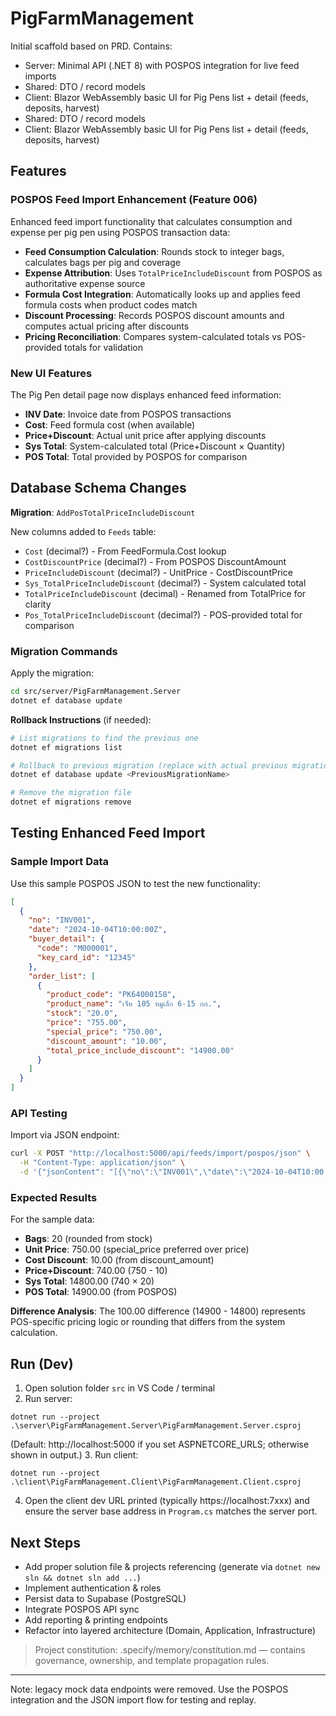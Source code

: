 # PigFarmManagement

Initial scaffold based on PRD. Contains:

* Server: Minimal API (.NET 8) with POSPOS integration for live feed imports
* Shared: DTO / record models
* Client: Blazor WebAssembly basic UI for Pig Pens list + detail (feeds, deposits, harvest)
* Shared: DTO / record models
* Client: Blazor WebAssembly basic UI for Pig Pens list + detail (feeds, deposits, harvest)

## Features

### POSPOS Feed Import Enhancement (Feature 006)

Enhanced feed import functionality that calculates consumption and expense per pig pen using POSPOS transaction data:

- **Feed Consumption Calculation**: Rounds stock to integer bags, calculates bags per pig and coverage
- **Expense Attribution**: Uses `TotalPriceIncludeDiscount` from POSPOS as authoritative expense source
- **Formula Cost Integration**: Automatically looks up and applies feed formula costs when product codes match
- **Discount Processing**: Records POSPOS discount amounts and computes actual pricing after discounts
- **Pricing Reconciliation**: Compares system-calculated totals vs POS-provided totals for validation

### New UI Features

The Pig Pen detail page now displays enhanced feed information:
- **INV Date**: Invoice date from POSPOS transactions  
- **Cost**: Feed formula cost (when available)
- **Price+Discount**: Actual unit price after applying discounts
- **Sys Total**: System-calculated total (Price+Discount × Quantity)
- **POS Total**: Total provided by POSPOS for comparison

## Database Schema Changes

**Migration**: `AddPosTotalPriceIncludeDiscount`

New columns added to `Feeds` table:
- `Cost` (decimal?) - From FeedFormula.Cost lookup
- `CostDiscountPrice` (decimal?) - From POSPOS DiscountAmount  
- `PriceIncludeDiscount` (decimal?) - UnitPrice - CostDiscountPrice
- `Sys_TotalPriceIncludeDiscount` (decimal?) - System calculated total
- `TotalPriceIncludeDiscount` (decimal) - Renamed from TotalPrice for clarity
- `Pos_TotalPriceIncludeDiscount` (decimal?) - POS-provided total for comparison

### Migration Commands

Apply the migration:
```bash
cd src/server/PigFarmManagement.Server
dotnet ef database update
```

**Rollback Instructions** (if needed):
```bash
# List migrations to find the previous one
dotnet ef migrations list

# Rollback to previous migration (replace with actual previous migration name)
dotnet ef database update <PreviousMigrationName>

# Remove the migration file
dotnet ef migrations remove
```

## Testing Enhanced Feed Import

### Sample Import Data

Use this sample POSPOS JSON to test the new functionality:

```json
[
  {
    "no": "INV001",
    "date": "2024-10-04T10:00:00Z",
    "buyer_detail": {
      "code": "M000001",
      "key_card_id": "12345"
    },
    "order_list": [
      {
        "product_code": "PK64000158",
        "product_name": "เจ็ท 105 หมูเล็ก 6-15 กก.",
        "stock": "20.0",
        "price": "755.00",
        "special_price": "750.00", 
        "discount_amount": "10.00",
        "total_price_include_discount": "14900.00"
      }
    ]
  }
]
```

### API Testing

Import via JSON endpoint:
```bash
curl -X POST "http://localhost:5000/api/feeds/import/pospos/json" \
  -H "Content-Type: application/json" \
  -d '{"jsonContent": "[{\"no\":\"INV001\",\"date\":\"2024-10-04T10:00:00Z\",\"buyer_detail\":{\"code\":\"M000001\"},\"order_list\":[{\"product_code\":\"PK64000158\",\"product_name\":\"เจ็ท 105 หมูเล็ก 6-15 กก.\",\"stock\":\"20.0\",\"price\":\"755.00\",\"special_price\":\"750.00\",\"discount_amount\":\"10.00\",\"total_price_include_discount\":\"14900.00\"}]}]"}'
```

### Expected Results

For the sample data:
- **Bags**: 20 (rounded from stock)
- **Unit Price**: 750.00 (special_price preferred over price)
- **Cost Discount**: 10.00 (from discount_amount)
- **Price+Discount**: 740.00 (750 - 10)
- **Sys Total**: 14800.00 (740 × 20)
- **POS Total**: 14900.00 (from POSPOS)

**Difference Analysis**: The 100.00 difference (14900 - 14800) represents POS-specific pricing logic or rounding that differs from the system calculation.

## Run (Dev)

1. Open solution folder `src` in VS Code / terminal
2. Run server:
```
dotnet run --project .\server\PigFarmManagement.Server\PigFarmManagement.Server.csproj
```
(Default: http://localhost:5000 if you set ASPNETCORE_URLS; otherwise shown in output.)
3. Run client:
```
dotnet run --project .\client\PigFarmManagement.Client\PigFarmManagement.Client.csproj
```
4. Open the client dev URL printed (typically https://localhost:7xxx) and ensure the server base address in `Program.cs` matches the server port.

## Next Steps

* Add proper solution file & projects referencing (generate via `dotnet new sln && dotnet sln add ...`)
* Implement authentication & roles
* Persist data to Supabase (PostgreSQL)
* Integrate POSPOS API sync
* Add reporting & printing endpoints
* Refactor into layered architecture (Domain, Application, Infrastructure)

> Project constitution: .specify/memory/constitution.md — contains governance, ownership, and template propagation rules.

---
Note: legacy mock data endpoints were removed. Use the POSPOS integration and the JSON import flow for testing and replay.
